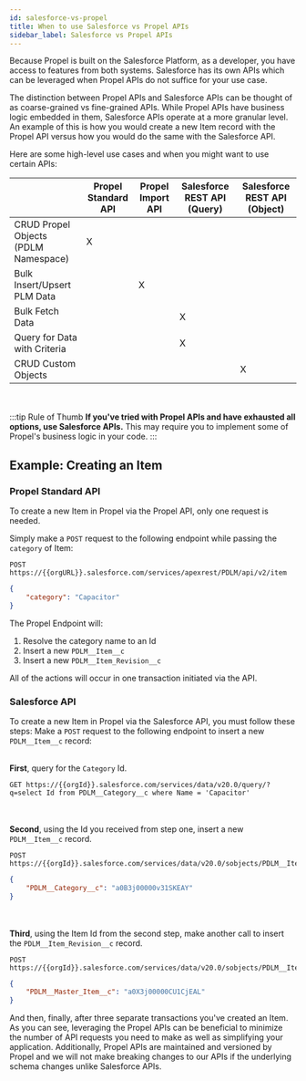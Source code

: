 ```yaml
---
id: salesforce-vs-propel
title: When to use Salesforce vs Propel APIs
sidebar_label: Salesforce vs Propel APIs
---
```


Because Propel is built on the Salesforce Platform, as a developer, you have access to features from both systems. Salesforce has its own APIs which can be leveraged when Propel APIs do not suffice for your use case.

The distinction between Propel APIs and Salesforce APIs can be thought of as coarse-grained vs fine-grained APIs. While Propel APIs have business logic embedded in them, Salesforce APIs operate at a more granular level. An example of this is how you would create a new Item record with the Propel API versus how you would do the same with the Salesforce API.

Here are some high-level use cases and when you might want to use certain APIs:

|                                      | Propel Standard API | Propel Import API | Salesforce REST API (Query) | Salesforce REST API (Object) |
|--------------------------------------|---------------------|-------------------|-----------------------------|------------------------------|
| CRUD Propel Objects (PDLM Namespace) |          X          |                   |                             |                              |
| Bulk Insert/Upsert PLM Data          |                     |         X         |                             |                              |
| Bulk Fetch Data                      |                     |                   |              X              |                              |
| Query for Data with Criteria         |                     |                   |              X              |                              |
| CRUD Custom Objects                  |                     |                   |                             |               X              |

&nbsp;  
&nbsp;  
:::tip Rule of Thumb
**If you've tried with Propel APIs and have exhausted all options, use Salesforce APIs.** This may require you to implement some of Propel's business logic in your code. 
:::

## Example: Creating an Item

### Propel Standard API
To create a new Item in Propel via the Propel API, only one request is needed.

Simply make a `POST` request to the following endpoint while passing the `category` of Item:

``` curl title="Endpoint"
POST https://{{orgURL}}.salesforce.com/services/apexrest/PDLM/api/v2/item
```
``` json title="Request Payload"
{
    "category": "Capacitor"
}
```

The Propel Endpoint will:
1. Resolve the category name to an Id 
2. Insert a new `PDLM__Item__c`
3. Insert a new `PDLM__Item_Revision__c`

All of the actions will occur in one transaction initiated via the API.

### Salesforce API
To create a new Item in Propel via the Salesforce API, you must follow these steps:
Make a `POST` request to the following endpoint to insert a new `PDLM__Item__c` record: 

&nbsp;  
**First**, query for the `Category` Id.
``` curl title="Endpoint"
GET https://{{orgId}}.salesforce.com/services/data/v20.0/query/?q=select Id from PDLM__Category__c where Name = 'Capacitor'
```
&nbsp;  
&nbsp;  
**Second**, using the Id you received from step one, insert a new `PDLM__Item__c` record.
``` curl title="Endpoint"
POST https://{{orgId}}.salesforce.com/services/data/v20.0/sobjects/PDLM__Item__c
```
``` json title="Request Payload"
{
	"PDLM__Category__c": "a0B3j00000v31SKEAY"
}
```
&nbsp;  
&nbsp;  
**Third**, using the Item Id from the second step, make another call to insert the `PDLM__Item_Revision__c` record.
``` curl title="Endpoint"
POST https://{{orgId}}.salesforce.com/services/data/v20.0/sobjects/PDLM__Item_Revision__c
```
``` json title="Request Payload"
{
	"PDLM__Master_Item__c": "a0X3j00000CU1CjEAL"
}
```

  
And then, finally, after three separate transactions you've created an Item. As you can see, leveraging the Propel APIs can be beneficial to minimize the number of API requests you need to make as well as simplifying your application. Additionally, Propel APIs are maintained and versioned by Propel and we will not make breaking changes to our APIs if the underlying schema changes unlike Salesforce APIs.